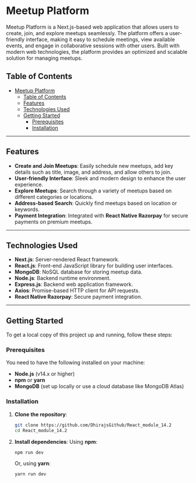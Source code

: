 # Meetup Platform

Meetup Platform is a Next.js-based web application that allows users to create, join, and explore meetups seamlessly. The platform offers a user-friendly interface, making it easy to schedule meetings, view available events, and engage in collaborative sessions with other users. Built with modern web technologies, the platform provides an optimized and scalable solution for managing meetups.

## Table of Contents
- [Meetup Platform](#meetup-platform)
  - [Table of Contents](#table-of-contents)
  - [Features](#features)
  - [Technologies Used](#technologies-used)
  - [Getting Started](#getting-started)
    - [Prerequisites](#prerequisites)
    - [Installation](#installation)

---

## Features

- **Create and Join Meetups**: Easily schedule new meetups, add key details such as title, image, and address, and allow others to join.
- **User-friendly Interface**: Sleek and modern design to enhance the user experience.
- **Explore Meetups**: Search through a variety of meetups based on different categories or locations.
- **Address-based Search**: Quickly find meetups based on location or keywords.
- **Payment Integration**: Integrated with **React Native Razorpay** for secure payments on premium meetups.

---

## Technologies Used

- **Next.js**: Server-rendered React framework.
- **React.js**: Front-end JavaScript library for building user interfaces.
- **MongoDB**: NoSQL database for storing meetup data.
- **Node.js**: Backend runtime environment.
- **Express.js**: Backend web application framework.
- **Axios**: Promise-based HTTP client for API requests.
- **React Native Razorpay**: Secure payment integration.

---


## Getting Started

To get a local copy of this project up and running, follow these steps:

### Prerequisites

You need to have the following installed on your machine:

- **Node.js** (v14.x or higher)
- **npm** or **yarn**
- **MongoDB** (set up locally or use a cloud database like MongoDB Atlas)

### Installation

1. **Clone the repository**:
    ```bash
    git clone https://github.com/DhirajsGithub/React_module_14.2
    cd React_module_14.2
    ```

2. **Install dependencies**:
    Using **npm**:
    ```bash
    npm run dev
    ```

    Or, using **yarn**:
    ```bash
    yarn run dev
    ```

